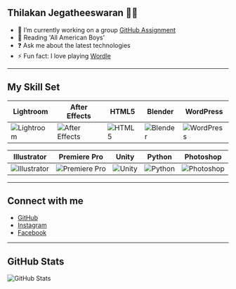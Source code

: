 ## Thilakan Jegatheeswaran 👨‍💻

- 🔭 I’m currently working on a group [GitHub Assignment](https://github.com/MIT-Emerging-Talent/ET6-foundations-group-31.git)
- 📕 Reading 'All American Boys'
- ❓ Ask me about the latest technologies
- ⚡ Fun fact: I love playing [Wordle](https://wordly.org/)

---

## My Skill Set

| Lightroom | After Effects | HTML5 | Blender | WordPress |
|-----------|---------------|-------|---------|-----------|
| ![Lightroom](https://profilinator.rishav.dev/skills-assets/lightroom.png) | ![After Effects](https://profilinator.rishav.dev/skills-assets/aftereffects.png) | ![HTML5](https://profilinator.rishav.dev/skills-assets/html5-original-wordmark.svg) | ![Blender](https://profilinator.rishav.dev/skills-assets/blender_community_badge_white.svg) | ![WordPress](https://profilinator.rishav.dev/skills-assets/wordpress.png) |

| Illustrator | Premiere Pro | Unity | Python | Photoshop |
|-------------|--------------|-------|--------|-----------|
| ![Illustrator](https://profilinator.rishav.dev/skills-assets/adobe_illustrator-icon.svg) | ![Premiere Pro](https://profilinator.rishav.dev/skills-assets/adobepremierepro.png) | ![Unity](https://profilinator.rishav.dev/skills-assets/unity.png) | ![Python](https://profilinator.rishav.dev/skills-assets/python-original.svg) | ![Photoshop](https://profilinator.rishav.dev/skills-assets/photoshop-plain.svg) |

---

## Connect with me

- [GitHub](https://github.com/Akan186)
- [Instagram](https://instagram.com/imnotakan)
- [Facebook](https://www.facebook.com/Thil%20Thilakan)

---

## GitHub Stats

![GitHub Stats](https://github-readme-stats.vercel.app/api?username=Akan186&show_icons=true&count_private=true&hide_border=true)
